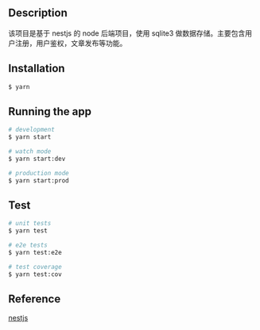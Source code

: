 
## Description

该项目是基于 nestjs 的 node 后端项目，使用 sqlite3 做数据存储。主要包含用户注册，用户鉴权，文章发布等功能。

## Installation

```bash
$ yarn
```

## Running the app

```bash
# development
$ yarn start

# watch mode
$ yarn start:dev

# production mode
$ yarn start:prod
```

## Test

```bash
# unit tests
$ yarn test

# e2e tests
$ yarn test:e2e

# test coverage
$ yarn test:cov
```

## Reference

[nestjs](https://docs.nestjs.com/)

